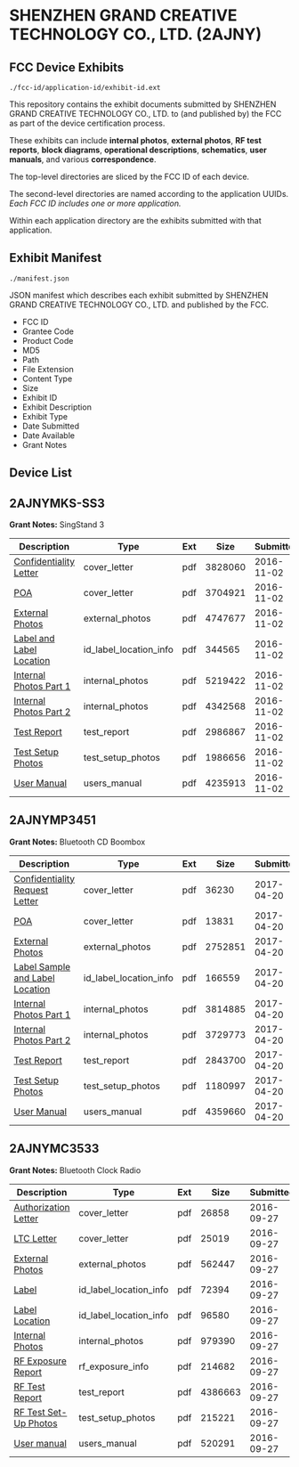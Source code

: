 # SHENZHEN GRAND CREATIVE TECHNOLOGY CO., LTD. (2AJNY)
## FCC Device Exhibits

```
./fcc-id/application-id/exhibit-id.ext
```

This repository contains the exhibit documents submitted by SHENZHEN GRAND CREATIVE TECHNOLOGY CO., LTD. to (and published by) the FCC as part of the device certification process.

These exhibits can include **internal photos**, **external photos**, **RF test reports**, **block diagrams**, **operational descriptions**, **schematics**, **user manuals**, and various **correspondence**.

The top-level directories are sliced by the FCC ID of each device.

The second-level directories are named according to the application UUIDs. *Each FCC ID includes one or more application.*

Within each application directory are the exhibits submitted with that application. 

## Exhibit Manifest

```
./manifest.json
```

JSON manifest which describes each exhibit submitted by SHENZHEN GRAND CREATIVE TECHNOLOGY CO., LTD. and published by the FCC.

- FCC ID
- Grantee Code
- Product Code
- MD5
- Path
- File Extension
- Content Type
- Size
- Exhibit ID
- Exhibit Description
- Exhibit Type
- Date Submitted
- Date Available
- Grant Notes

## Device List
## 2AJNYMKS-SS3
**Grant Notes:** SingStand 3

| Description | Type | Ext | Size | Submitted | Available |
| ----------- | ---- | --- | ---- | --------- | --------- |
| [Confidentiality Letter](2AJNYMKS-SS3/e27554046a6e132308aa1313d15893f0/3184133.pdf) | cover_letter | pdf | 3828060 | 2016-11-02 | 2016-11-02 |
| [POA](2AJNYMKS-SS3/e27554046a6e132308aa1313d15893f0/3184136.pdf) | cover_letter | pdf | 3704921 | 2016-11-02 | 2016-11-02 |
| [External Photos](2AJNYMKS-SS3/e27554046a6e132308aa1313d15893f0/3184132.pdf) | external_photos | pdf | 4747677 | 2016-11-02 | 2016-11-02 |
| [Label and Label Location](2AJNYMKS-SS3/e27554046a6e132308aa1313d15893f0/3184135.pdf) | id_label_location_info | pdf | 344565 | 2016-11-02 | 2016-11-02 |
| [Internal Photos Part 1](2AJNYMKS-SS3/e27554046a6e132308aa1313d15893f0/3184138.pdf) | internal_photos | pdf | 5219422 | 2016-11-02 | 2016-11-02 |
| [Internal Photos Part 2](2AJNYMKS-SS3/e27554046a6e132308aa1313d15893f0/3184139.pdf) | internal_photos | pdf | 4342568 | 2016-11-02 | 2016-11-02 |
| [Test Report](2AJNYMKS-SS3/e27554046a6e132308aa1313d15893f0/3184134.pdf) | test_report | pdf | 2986867 | 2016-11-02 | 2016-11-02 |
| [Test Setup Photos](2AJNYMKS-SS3/e27554046a6e132308aa1313d15893f0/3184137.pdf) | test_setup_photos | pdf | 1986656 | 2016-11-02 | 2016-11-02 |
| [User Manual](2AJNYMKS-SS3/e27554046a6e132308aa1313d15893f0/3184140.pdf) | users_manual | pdf | 4235913 | 2016-11-02 | 2016-11-02 |
## 2AJNYMP3451
**Grant Notes:** Bluetooth CD Boombox

| Description | Type | Ext | Size | Submitted | Available |
| ----------- | ---- | --- | ---- | --------- | --------- |
| [Confidentiality Request Letter](2AJNYMP3451/2b809429233119148d61537f115dba21/3364440.pdf) | cover_letter | pdf | 36230 | 2017-04-20 | 2017-04-20 |
| [POA](2AJNYMP3451/2b809429233119148d61537f115dba21/3364442.pdf) | cover_letter | pdf | 13831 | 2017-04-20 | 2017-04-20 |
| [External Photos](2AJNYMP3451/2b809429233119148d61537f115dba21/3364439.pdf) | external_photos | pdf | 2752851 | 2017-04-20 | 2017-04-20 |
| [Label Sample and Label Location](2AJNYMP3451/2b809429233119148d61537f115dba21/3364441.pdf) | id_label_location_info | pdf | 166559 | 2017-04-20 | 2017-04-20 |
| [Internal Photos Part 1](2AJNYMP3451/2b809429233119148d61537f115dba21/3364443.pdf) | internal_photos | pdf | 3814885 | 2017-04-20 | 2017-04-20 |
| [Internal Photos Part 2](2AJNYMP3451/2b809429233119148d61537f115dba21/3364444.pdf) | internal_photos | pdf | 3729773 | 2017-04-20 | 2017-04-20 |
| [Test Report](2AJNYMP3451/2b809429233119148d61537f115dba21/3364445.pdf) | test_report | pdf | 2843700 | 2017-04-20 | 2017-04-20 |
| [Test Setup Photos](2AJNYMP3451/2b809429233119148d61537f115dba21/3364446.pdf) | test_setup_photos | pdf | 1180997 | 2017-04-20 | 2017-04-20 |
| [User Manual](2AJNYMP3451/2b809429233119148d61537f115dba21/3364447.pdf) | users_manual | pdf | 4359660 | 2017-04-20 | 2017-04-20 |
## 2AJNYMC3533
**Grant Notes:** Bluetooth Clock Radio

| Description | Type | Ext | Size | Submitted | Available |
| ----------- | ---- | --- | ---- | --------- | --------- |
| [Authorization Letter](2AJNYMC3533/e5f3de94005fa8f31a13f58361901965/3148197.pdf) | cover_letter | pdf | 26858 | 2016-09-27 | 2016-09-27 |
| [LTC Letter](2AJNYMC3533/e5f3de94005fa8f31a13f58361901965/3148198.pdf) | cover_letter | pdf | 25019 | 2016-09-27 | 2016-09-27 |
| [External Photos](2AJNYMC3533/e5f3de94005fa8f31a13f58361901965/3148199.pdf) | external_photos | pdf | 562447 | 2016-09-27 | 2016-09-27 |
| [Label](2AJNYMC3533/e5f3de94005fa8f31a13f58361901965/3148200.pdf) | id_label_location_info | pdf | 72394 | 2016-09-27 | 2016-09-27 |
| [Label Location](2AJNYMC3533/e5f3de94005fa8f31a13f58361901965/3148201.pdf) | id_label_location_info | pdf | 96580 | 2016-09-27 | 2016-09-27 |
| [Internal Photos](2AJNYMC3533/e5f3de94005fa8f31a13f58361901965/3148202.pdf) | internal_photos | pdf | 979390 | 2016-09-27 | 2016-09-27 |
| [RF Exposure Report](2AJNYMC3533/e5f3de94005fa8f31a13f58361901965/3148204.pdf) | rf_exposure_info | pdf | 214682 | 2016-09-27 | 2016-09-27 |
| [RF Test Report](2AJNYMC3533/e5f3de94005fa8f31a13f58361901965/3148206.pdf) | test_report | pdf | 4386663 | 2016-09-27 | 2016-09-27 |
| [RF Test Set-Up Photos](2AJNYMC3533/e5f3de94005fa8f31a13f58361901965/3148207.pdf) | test_setup_photos | pdf | 215221 | 2016-09-27 | 2016-09-27 |
| [User manual](2AJNYMC3533/e5f3de94005fa8f31a13f58361901965/3148208.pdf) | users_manual | pdf | 520291 | 2016-09-27 | 2016-09-27 |
